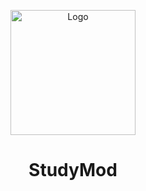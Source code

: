 <p align="center"><img src="//Himabitoo/forge-mod-study/blob/main/src/main/resources/assets/studymod/textures/item/raw_red_diamond.png?raw=true" alt="Logo" width="200"></p>
<h1 align="center">StudyMod</h1>